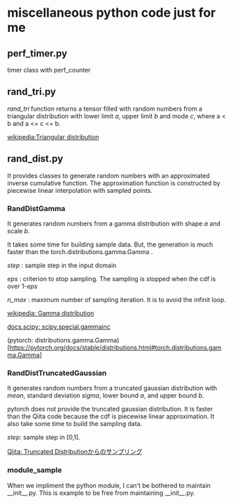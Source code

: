 # miscellaneous python code just for me

## perf_timer.py

timer class with perf_counter


## rand_tri.py

 *rand_tri* function returns a tensor filled with random numbers from a triangular distribution with lower limit *a*, upper limit *b* and mode *c*, where a < b and a  <= c <= b.

[wikipedia:Triangular distribution](https://wikipedia.org/wiki/Triangular_distribution)

## rand_dist.py

It provides classes to generate random numbers with an approximated inverse cumulative function.
The approximation function is constructed by piecewise linear interpolation with sampled points.

### RandDistGamma

It generates random numbers from a gamma distribution with shape *a* and scale *b*.

It takes some time for building sample data. But, the generation is much faster than the torch.distributions.gamma.Gamma .

*step* : sample step in the input domain

*eps* : criterion to stop sampling. The sampling is stopped when the cdf is over 1-*eps*

*n_max* : maximum number of sampling iteration. It is to avoid the infinit loop.

[wikipedia: Gamma distribution](https://wikipedia.org/wiki/Gamma_distribution)

[docs.scipy: scipy.special.gammainc](https://docs.scipy.org/doc/scipy/reference/generated/scipy.special.gammainc.html)

(pytorch: distributions.gamma.Gamma)[https://pytorch.org/docs/stable/distributions.html#torch.distributions.gamma.Gamma]

### RandDistTruncatedGaussian

It generates random numbers from a truncated gaussian distribution with *mean*, standard deviation *sigma*, lower bound *a*, and upper bound *b*.

pytorch does not provide the truncated gaussian distribution. It is faster than the Qiita code because the cdf is piecewise linear approximation. It also take some time to build the sampling data.

*step*: sample step in \[0,1\].

[Qiita: Truncated Distributionからのサンプリング](https://qiita.com/9_ties/items/c593daab8b3f71638edd)


### module_sample

When we impliment the python module, I can't be bothered to maintain \_\_init\_\_.py.
This is example to be free from maintaining \_\_init\_\_.py.
